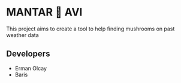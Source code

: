 # MANTAR 🍄 AVI 
This project aims to create a tool to help finding mushrooms on past weather data



## Developers
- Erman Olcay
- Baris

